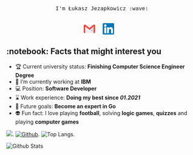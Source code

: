 <p align="center">
  <br><br>
  <samp>
    I'm Łukasz Jezapkowicz :wave:
    <br><br>
  </samp>
</p>

<p align="center">
 <a href="mailto:lucasjezap@gmail.com"><img src="https://github.com/deut-erium/deut-erium/blob/master/assets/gmail.svg" width="30px" alt="mail"></a> &nbsp; &nbsp;
 <a href="https://www.linkedin.com/in/%C5%82ukasz-jezapkowicz-5b7b651a4"><img src="https://github.com/deut-erium/deut-erium/blob/master/assets/linkedin.svg" width="30px" alt="LinkedIn"></a> &nbsp; &nbsp;
</p>


<h2>:notebook: Facts that might interest you </h2>

  * :trophy: Current university status: **Finishing Computer Science Engineer Degree**
  * :office: I’m currently working at **IBM**
  * :computer: Position: **Software Developer** 
  * :hourglass: Work experience: **Doing my best since *01.2021***
  * :rocket: Future goals: **Become an expert in Go**
  * :alien: Fun fact: I love playing **football**, solving **logic games**, **quizzes** and playing **computer games**

![](https://visitor-badge.laobi.icu/badge?page_id=LucasJezap.LucasJezap). 
[![Github](https://img.shields.io/github/followers/LucasJezap?label=Follow&style=social)](https://github.com/LucasJezap). 
![Top Langs](https://github-readme-stats.vercel.app/api/top-langs/?username=LucasJezap&theme=tokyonight). 


![Github Stats](https://github-readme-stats.vercel.app/api?username=LucasJezap&count_private=true&show_icons=true&title_color=fff&icon_color=79ff97&text_color=9f9f9f&bg_color=151515)
